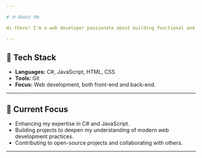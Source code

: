 ```yaml
---

# 🌐 About Me

Hi there! I'm a web developer passionate about building functional and visually appealing websites. My journey in programming revolves around creating efficient, user-friendly solutions and constantly improving my skills.

---
```


## 🔧 Tech Stack
- **Languages:** C#, JavaScript, HTML, CSS  
- **Tools:** Git
- **Focus:** Web development, both front-end and back-end.

---

## 🌱 Current Focus
- Enhancing my expertise in C# and JavaScript.  
- Building projects to deepen my understanding of modern web development practices.  
- Contributing to open-source projects and collaborating with others.

---
